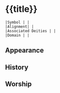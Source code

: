 # {{title}}

	|Symbol | |
	|Alignment| |
	|Associated Deities | |
	|Domain | |
## Appearance

## History

## Worship

